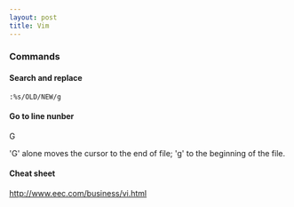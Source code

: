 ```yaml
---
layout: post 
title: Vim
---
```


### Commands

#### Search and replace

    :%s/OLD/NEW/g

#### Go to line nunber

<linenumber>G

\'G\' alone moves the cursor to the end of file; \'g\' to the beginning
of the file.

#### Cheat sheet

<http://www.eec.com/business/vi.html>
